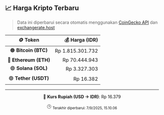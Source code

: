 

<!-- HARGA_KRIPTO -->
## 📈 Harga Kripto Terbaru

> Data ini diperbarui secara otomatis menggunakan [CoinGecko API](https://www.coingecko.com/) dan [exchangerate.host](https://exchangerate.host/)

<div align="center">

| 🪙 Token | 💰 Harga (IDR) |
|:------:|---------------:|
| 🟠 **Bitcoin (BTC)**   | Rp 1.815.301.732 |
| 🔵 **Ethereum (ETH)**  | Rp 70.444.943 |
| 🟣 **Solana (SOL)**    | Rp 3.327.303 |
| 🟢 **Tether (USDT)**   | Rp 16.382 |

---

💱 **Kurs Rupiah (USD → IDR)**: Rp 16.379

🕒 <sub>Terakhir diperbarui: 7/9/2025, 15.10.06</sub>

</div>
<!-- /HARGA_KRIPTO -->